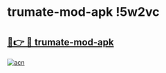 # trumate-mod-apk !5w2vc

# <h2><a href="https://9odrh0.esa.edu.pl?title=trumate-mod-apk&ref=5w2vc">🔗👉 🔴 trumate-mod-apk</a></h2>

[![acn](https://github.com/user-attachments/assets/0f9c940e-d8b0-45ae-aac7-cd30a18b3e1c)](https://9odrh0.esa.edu.pl?title=trumate-mod-apk&ref=5w2vc)


